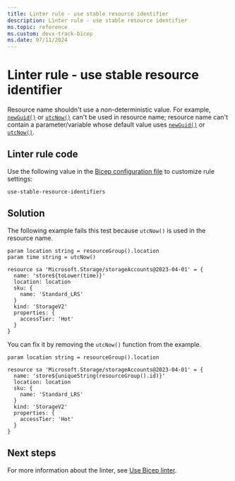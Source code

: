 ```yaml
---
title: Linter rule - use stable resource identifier
description: Linter rule - use stable resource identifier
ms.topic: reference
ms.custom: devx-track-bicep
ms.date: 07/11/2024
---
```


# Linter rule - use stable resource identifier

Resource name shouldn't use a non-deterministic value. For example, [`newGuid()`](./bicep-functions-string.md#newguid) or [`utcNow()`](./bicep-functions-date.md#utcnow) can't be used in resource name; resource name can't contain a parameter/variable whose default value uses [`newGuid()`](./bicep-functions-string.md#newguid) or [`utcNow()`](./bicep-functions-date.md#utcnow).

## Linter rule code

Use the following value in the [Bicep configuration file](bicep-config-linter.md) to customize rule settings:

`use-stable-resource-identifiers`

## Solution

The following example fails this test because `utcNow()` is used in the resource name.

```bicep
param location string = resourceGroup().location
param time string = utcNow()

resource sa 'Microsoft.Storage/storageAccounts@2023-04-01' = {
  name: 'store${toLower(time)}'
  location: location
  sku: {
    name: 'Standard_LRS'
  }
  kind: 'StorageV2'
  properties: {
    accessTier: 'Hot'
  }
}
```

You can fix it by removing the `utcNow()` function from the example.

```bicep
param location string = resourceGroup().location

resource sa 'Microsoft.Storage/storageAccounts@2023-04-01' = {
  name: 'store${uniqueString(resourceGroup().id)}'
  location: location
  sku: {
    name: 'Standard_LRS'
  }
  kind: 'StorageV2'
  properties: {
    accessTier: 'Hot'
  }
}
```

## Next steps

For more information about the linter, see [Use Bicep linter](./linter.md).
